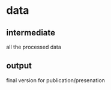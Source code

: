 # data


## intermediate

all the processed data 


## output

final version for publication/presenation
